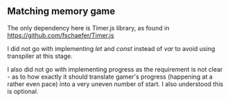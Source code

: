 ## Matching memory game

The only dependency here is Timer.js library, as found in https://github.com/fschaefer/Timer.js

I did not go with implementing *let* and *const* instead of *var* to avoid using transpiler at this stage.

I also did not go with implementing progress as the requirement is not clear - as to how exactly it should translate gamer's progress (happening at a rather even pace) into a very uneven number of start. I also understood this is optional.
